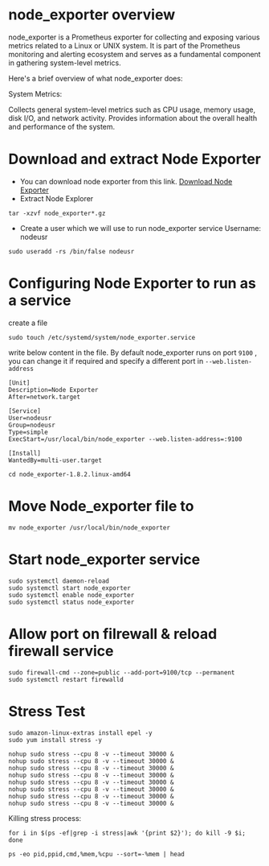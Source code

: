 # node_exporter overview
node_exporter is a Prometheus exporter for collecting and exposing various metrics related to a Linux or UNIX system. It is part of the Prometheus monitoring and alerting ecosystem and serves as a fundamental component in gathering system-level metrics.

Here's a brief overview of what node_exporter does:

System Metrics:

Collects general system-level metrics such as CPU usage, memory usage, disk I/O, and network activity.
Provides information about the overall health and performance of the system.

# Download and extract Node Exporter
- You can download node exporter from this link.
[Download Node Exporter](https://prometheus.io/download/#node_exporter)
- Extract Node Explorer
```
tar -xzvf node_exporter*.gz
```
- Create a user which we will use to run node_exporter service
Username: nodeusr
```
sudo useradd -rs /bin/false nodeusr
```


# Configuring Node Exporter to run as a service
create a file
```
sudo touch /etc/systemd/system/node_exporter.service
```

write below content in the file.
By default node_exporter runs on port `9100` , you can change it if required and specify a different port in `--web.listen-address`

```
[Unit]
Description=Node Exporter
After=network.target

[Service]
User=nodeusr
Group=nodeusr
Type=simple
ExecStart=/usr/local/bin/node_exporter --web.listen-address=:9100

[Install]
WantedBy=multi-user.target
```
```
cd node_exporter-1.8.2.linux-amd64
```
# Move Node_exporter file to 
```
mv node_exporter /usr/local/bin/node_exporter
```
# Start node_exporter service
```
sudo systemctl daemon-reload
sudo systemctl start node_exporter
sudo systemctl enable node_exporter
sudo systemctl status node_exporter
```
# Allow port on filrewall & reload firewall service
```
sudo firewall-cmd --zone=public --add-port=9100/tcp --permanent
sudo systemctl restart firewalld
```

# Stress Test
```
sudo amazon-linux-extras install epel -y
sudo yum install stress -y
```
```
nohup sudo stress --cpu 8 -v --timeout 30000 &
nohup sudo stress --cpu 8 -v --timeout 30000 &
nohup sudo stress --cpu 8 -v --timeout 30000 &
nohup sudo stress --cpu 8 -v --timeout 30000 &
nohup sudo stress --cpu 8 -v --timeout 30000 &
nohup sudo stress --cpu 8 -v --timeout 30000 &
nohup sudo stress --cpu 8 -v --timeout 30000 &
nohup sudo stress --cpu 8 -v --timeout 30000 &
```

Killing stress process:
```
for i in $(ps -ef|grep -i stress|awk '{print $2}'); do kill -9 $i; done
```
```
ps -eo pid,ppid,cmd,%mem,%cpu --sort=-%mem | head
```

